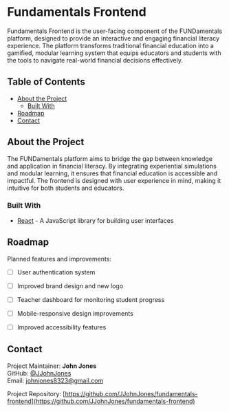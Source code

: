 # Fundamentals Frontend

Fundamentals Frontend is the user-facing component of the FUNDamentals platform, designed to provide an interactive and engaging financial literacy experience. The platform transforms traditional financial education into a gamified, modular learning system that equips educators and students with the tools to navigate real-world financial decisions effectively.

## Table of Contents

- [About the Project](#about-the-project)
  - [Built With](#built-with)
- [Roadmap](#roadmap)
- [Contact](#contact)

## About the Project

The FUNDamentals platform aims to bridge the gap between knowledge and application in financial literacy. By integrating experiential simulations and modular learning, it ensures that financial education is accessible and impactful. The frontend is designed with user experience in mind, making it intuitive for both students and educators.

### Built With

- [React](https://reactjs.org/) - A JavaScript library for building user interfaces


## Roadmap

Planned features and improvements:

- [ ] User authentication system
- [ ] Improved brand design and new logo
- [ ] Teacher dashboard for monitoring student progress
- [ ] Mobile-responsive design improvements
- [ ] Improved accessibility features


## Contact

Project Maintainer: **John Jones**  
GitHub: [@JJohnJones](https://github.com/JJohnJones)  
Email: johnjones8323@gmail.com

Project Repository: [https://github.com/JJohnJones/fundamentals-frontend](https://github.com/JJohnJones/fundamentals-frontend)


